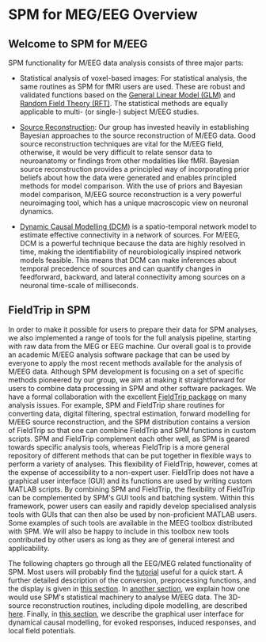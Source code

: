 # SPM for MEG/EEG Overview

## Welcome to SPM for M/EEG

SPM functionality for M/EEG data analysis consists of three major parts:

- Statistical analysis of voxel-based images: For statistical analysis, the same routines as SPM for fMRI users are used. These are robust and validated functions based on the [General Linear Model (GLM)](https://www.fil.ion.ucl.ac.uk/spm/doc/biblio/Keyword/GLM.html) and [Random Field Theory (RFT)](https://www.fil.ion.ucl.ac.uk/spm/doc/biblio/Keyword/RFT.html). The statistical methods are equally applicable to multi- (or single-) subject M/EEG studies.

- [Source Reconstruction](https://www.fil.ion.ucl.ac.uk/spm/doc/biblio/Keyword/EEG.html): Our group has invested heavily in establishing Bayesian approaches to the source reconstruction of M/EEG data. Good source reconstruction techniques are vital for the M/EEG field, otherwise, it would be very difficult to relate sensor data to neuroanatomy or findings from other modalities like fMRI. Bayesian source reconstruction provides a principled way of incorporating prior beliefs about how the data were generated and enables principled methods for model comparison. With the use of priors and Bayesian model comparison, M/EEG source reconstruction is a very powerful neuroimaging tool, which has a unique macroscopic view on neuronal dynamics.

- [Dynamic Causal Modelling (DCM)](https://www.fil.ion.ucl.ac.uk/spm/doc/biblio/Keyword/DCM.html) is a spatio-temporal network model to estimate effective connectivity in a network of sources. For M/EEG, DCM is a powerful technique because the data are highly resolved in time, making the identifiability of neurobiologically inspired network models feasible. This means that DCM can make inferences about temporal precedence of sources and can quantify changes in feedforward, backward, and lateral connectivity among sources on a neuronal time-scale of milliseconds.

## FieldTrip in SPM

In order to make it possible for users to prepare their data for SPM analyses, we also implemented a range of tools for the full analysis pipeline, starting with raw data from the MEG or EEG machine. Our overall goal is to provide an academic M/EEG analysis software package that can be used by everyone to apply the most recent methods available for the analysis of M/EEG data. Although SPM development is focusing on a set of specific methods pioneered by our group, we aim at making it straightforward for users to combine data processing in SPM and other software packages. We have a formal collaboration with the excellent [FieldTrip package](https://www.fieldtriptoolbox.org/) on many analysis issues. For example, SPM and FieldTrip share routines for converting data, digital filtering, spectral estimation, forward modelling for M/EEG source reconstruction, and the SPM distribution contains a version of FieldTrip so that one can combine FieldTrip and SPM functions in custom scripts. SPM and FieldTrip complement each other well, as SPM is geared towards specific analysis tools, whereas FieldTrip is a more general repository of different methods that can be put together in flexible ways to perform a variety of analyses. This flexibility of FieldTrip, however, comes at the expense of accessibility to a non-expert user. FieldTrip does not have a graphical user interface (GUI) and its functions are used by writing custom MATLAB scripts. By combining SPM and FieldTrip, the flexibility of FieldTrip can be complemented by SPM's GUI tools and batching system. Within this framework, power users can easily and rapidly develop specialised analysis tools with GUIs that can then also be used by non-proficient MATLAB users. Some examples of such tools are available in the MEEG toolbox distributed with SPM. We will also be happy to include in this toolbox new tools contributed by other users as long as they are of general interest and applicability.

The following chapters go through all the EEG/MEG related functionality of SPM. Most users will probably find the [tutorial](../../tutorial/MEEG/mmn/index.md) useful for a quick start. A further detailed description of the conversion, preprocessing functions, and the display is given in [this section](./eeg_preprocessing.md). In  [another section](./eeg_sensoranalysis.md), we explain how one would use SPM's statistical machinery to analyse M/EEG data. The 3D-source reconstruction routines, including dipole modelling, are described [here](./eeg_imaging.md). Finally, in [this section](./eeg_DCM.md), we describe the graphical user interface for dynamical causal modelling, for evoked responses, induced responses, and local field potentials.
